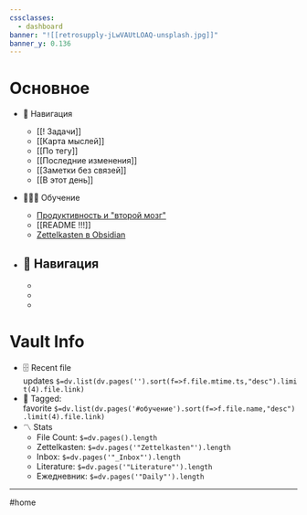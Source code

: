 ```yaml
---
cssclasses:
  - dashboard
banner: "![[retrosupply-jLwVAUtLOAQ-unsplash.jpg]]"
banner_y: 0.136
---
```

# Основное

- 🏈 Навигация
    - [[! Задачи]]
    - [[Карта мыслей]]
    - [[По тегу]]
    - [[Последние изменения]]
    - [[Заметки без связей]]
    - [[В этот день]]
    
- 👨‍👩‍👦 Обучение
    - [Продуктивность и "второй мозг"](https://mindinbox.ru/chto-ya-ponyal-pro-produktivnost/)
    - [[README !!!]]
    - [Zettelkasten в Obsidian](https://mindinbox.ru/zettelkasten-v-obsidian/)
- 🌅 Навигация
    - 
    - 
    - 
    - 

# Vault Info

- 🗄️ Recent file updates `$=dv.list(dv.pages('').sort(f=>f.file.mtime.ts,"desc").limit(4).file.link)`
- 🔖 Tagged: favorite `$=dv.list(dv.pages('#обучение').sort(f=>f.file.name,"desc").limit(4).file.link)`
- 〽️ Stats
    - File Count: `$=dv.pages().length`
    - Zettelkasten: `$=dv.pages('"Zettelkasten"').length`
    -  Inbox: `$=dv.pages('"_Inbox"').length`
    -  Literature: `$=dv.pages('"Literature"').length`
    - Ежедневник: `$=dv.pages('"Daily"').length`

 
___
#home